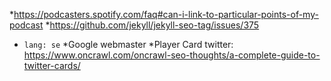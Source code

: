 *https://podcasters.spotify.com/faq#can-i-link-to-particular-points-of-my-podcast
*https://github.com/jekyll/jekyll-seo-tag/issues/375
 * `lang: se`
*Google webmaster
*Player Card twitter: https://www.oncrawl.com/oncrawl-seo-thoughts/a-complete-guide-to-twitter-cards/
